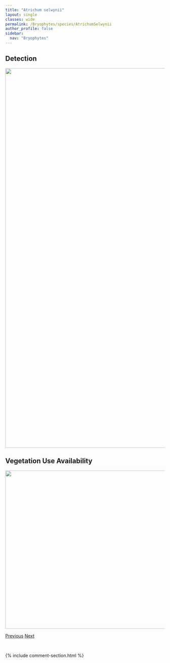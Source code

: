 ```yaml
---
title: "Atrichum selwynii"
layout: single
classes: wide
permalink: /Bryophytes/species/AtrichumSelwynii
author_profile: false
sidebar:
  nav: "Bryophytes"
---
```


<h2>Detection</h2>

<a href="https://drive.google.com/uc?export=view&id=1sW8GWCii_guIUhZsgoNdubSCBdTGpFO1">
<img src="https://drive.google.com/uc?export=view&id=1sW8GWCii_guIUhZsgoNdubSCBdTGpFO1" height = "1200" width = "800">
</a>


<h2>Vegetation Use Availability</h2>

<a href="https://drive.google.com/uc?export=view&id=1tTNGHqQQLw1TaGZ9HpS415wV-r5vzzT3">
<img src="https://drive.google.com/uc?export=view&id=1tTNGHqQQLw1TaGZ9HpS415wV-r5vzzT3" height = "500" width = "1000">
</a>


<a href="/DevelopmentWebsite/Bryophytes/species/AneuraPinguis" class="pagination--pager" title="Aneura pinguis">Previous</a> <a href="/DevelopmentWebsite/Bryophytes/species/AulacomniumAcuminatum" class="pagination--pager" title="Aulacomnium acuminatum">Next</a>

<p>&nbsp;</p>

{% include comment-section.html %}
